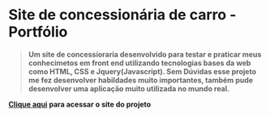 # Site de concessionária de carro - Portfólio
> **Um site de concessíoraria desenvolvido para testar e praticar meus conhecimetos em  front end utilizando tecnologias bases da web como HTML, CSS e Jquery(Javascript). Sem Dúvidas esse projeto me fez desenvolver habildades muito importantes, também pude desenvolver uma aplicação muito utilizada no mundo real.**

**[Clique aqui](https://luigi-raynel-dev.github.io/portfolioConcessionaria/) para acessar o site do projeto**